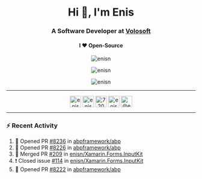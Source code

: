 <h1 align="center">Hi 👋, I'm Enis</h1>
<h3 align="center">A Software Developer at <a href="/volosoft">Volosoft</a></h3>

<h4 align="center"> I ❤ Open-Source</h4>

<p align="center"> <img src="https://komarev.com/ghpvc/?username=enisn" alt="enisn" /> </p>

<p align="center">
<img src="https://github-readme-stats.vercel.app/api/top-langs/?username=enisn&layout=compact" alt="enisn" />
</p>

<p align="center">
<img src="https://github-readme-stats.vercel.app/api?username=enisn&show_icons=true" alt="enisn" />
</p>

<hr />

<p align="center">
<a href="https://dev.to/enisn" target="blank"><img align="center" src="https://cdn.jsdelivr.net/npm/simple-icons@3.0.1/icons/dev-dot-to.svg" alt="enisn" height="30" width="30" /></a>
<a href="https://twitter.com/enisnecipoglu" target="blank"><img align="center" src="https://cdn.jsdelivr.net/npm/simple-icons@3.0.1/icons/twitter.svg" alt="enisnecipoglu" height="30" width="30" /></a>
<a href="https://stackoverflow.com/users/7200126" target="blank"><img align="center" src="https://cdn.jsdelivr.net/npm/simple-icons@3.0.1/icons/stackoverflow.svg" alt="7200126" height="30" width="30" /></a>
<a href="https://instagram.com/enisnecipoglu" target="blank"><img align="center" src="https://cdn.jsdelivr.net/npm/simple-icons@3.0.1/icons/instagram.svg" alt="enisnecipoglu" height="30" width="30" /></a>
<a href="https://medium.com/@enis.necipoglu" target="blank"><img align="center" src="https://cdn.jsdelivr.net/npm/simple-icons@3.0.1/icons/medium.svg" alt="@enis.necipoglu" height="30" width="30" /></a>
</p>

<hr />

### :zap: Recent Activity

<!--START_SECTION:activity-->
1. 💪 Opened PR [#8236](https://github.com/abpframework/abp/pull/8236) in [abpframework/abp](https://github.com/abpframework/abp)
2. 💪 Opened PR [#8226](https://github.com/abpframework/abp/pull/8226) in [abpframework/abp](https://github.com/abpframework/abp)
3. 🎉 Merged PR [#209](https://github.com/enisn/Xamarin.Forms.InputKit/pull/209) in [enisn/Xamarin.Forms.InputKit](https://github.com/enisn/Xamarin.Forms.InputKit)
4. ❗️ Closed issue [#114](https://github.com/enisn/Xamarin.Forms.InputKit/issues/114) in [enisn/Xamarin.Forms.InputKit](https://github.com/enisn/Xamarin.Forms.InputKit)
5. 💪 Opened PR [#8222](https://github.com/abpframework/abp/pull/8222) in [abpframework/abp](https://github.com/abpframework/abp)
<!--END_SECTION:activity-->
